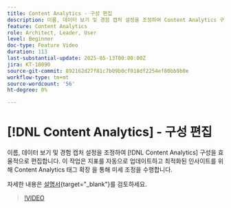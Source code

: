 ```yaml
---
title: Content Analytics - 구성 편집
description: 이름, 데이터 보기 및 경험 캡처 설정을 조정하여 Content Analytics 구성을 효율적으로 편집할 수 있습니다.
feature: Content Analytics
role: Architect, Leader, User
level: Beginner
doc-type: Feature Video
duration: 113
last-substantial-update: 2025-05-13T00:00:00Z
jira: KT-18090
source-git-commit: 892162d27f81c7b09b0cf018df2254ef80bb9b0e
workflow-type: tm+mt
source-wordcount: '56'
ht-degree: 0%

---
```


# [!DNL Content Analytics] - 구성 편집

이름, 데이터 보기 및 경험 캡처 설정을 조정하여 [!DNL Content Analytics] 구성을 효율적으로 편집합니다. 이 작업은 지표를 자동으로 업데이트하고 최적화된 인사이트를 위해 Content Analytics 태그 확장 을 통해 미세 조정을 수행합니다.

자세한 내용은 [설명서](https://experienceleague.adobe.com/ko/docs/analytics-platform/using/content-analytics/configuration/guided){target="_blank"}를 검토하세요.

>[!VIDEO](https://video.tv.adobe.com/v/3458439/?learn=on&enablevpops)

